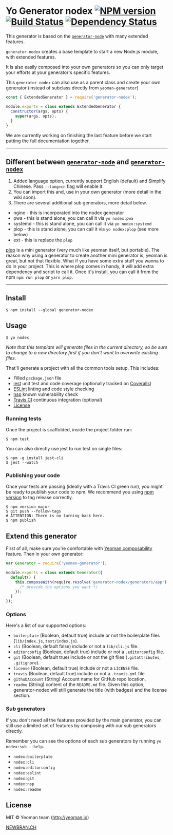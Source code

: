 # Yo Generator nodex [![NPM version][npm-image]][npm-url] [![Build Status][travis-image]][travis-url] [![Dependency Status][daviddm-image]][daviddm-url]

This generator is based on the [`generator-node`](https://github.com/yeoman/generator-node) with many extended features.

`generator-nodex`  creates a base template to start a new Node.js module, with extended features.

It is also easily composed into your own generators so you can only target your efforts at your generator's specific features.

This `generator-nodex` can also use as a parent class and create your own generator (instead of subclass directly from `yeoman-generator`)

```javascript
const { ExtendedGenerator } = require('generator-nodex');

module.exports = class extends ExtendedGenerator {
  constructor(args, opts) {
    super(args, opts);
  }
}

```

We are currently working on finishing the last feature before we start putting the full documentation together.

---

## Different between [`generator-node`](https://github.com/yeoman/generator-node) and [`generator-nodex`](https://github.com/NewbranLTD/generator-nodex)

1. Added language option, currently support English (default) and Simplify Chinese. Pass `--lang=cn` flag will enable it.
2. You can import this and, use in your own generator (more detail in the wiki soon).
3. There are several additional sub generators, more detail below.
  * nginx - this is incorporated into the nodex generator  
  * pwa - this is stand alone, you can call it via `yo nodex:pwa`
  * systemd - this is stand alone, you can call it via `yo nodex:systemd`
  * plop - this is stand alone, you can call it via `yo nodex:plop` (see more below)
  * ext - this is replace the `plop`

[plop](http://plopjs.cocm) is a mini generator (very much like yeoman itself, but portable).
The reason why using a generator to create another mini generator is, yeoman is great, but
not that flexible. What if you have some extra stuff you wanna to do in your project.
This is where plop comes in handy, it will add extra dependency and script to call it.
Once it's install, you can call it from the npm `npm run plop` or `yarn plop`.

---

## Install

```
$ npm install --global generator-nodex
```

## Usage

```
$ yo nodex
```

*Note that this template will generate files in the current directory, so be sure to change to a new directory first if you don't want to overwrite existing files.*

That'll generate a project with all the common tools setup. This includes:

- Filled `package.json` file
- [jest](https://facebook.github.io/jest/) unit test and code coverage (optionally tracked on [Coveralls](https://coveralls.io/))
- [ESLint](http://eslint.org/) linting and code style checking
- [nsp](https://nodesecurity.io/) known vulnerability check
- [Travis CI](https://travis-ci.org/) continuous integration (optional)
- [License](https://spdx.org/licenses/)


### Running tests

Once the project is scaffolded, inside the project folder run:

```
$ npm test
```

You can also directly use jest to run test on single files:

```
$ npm -g install jest-cli
$ jest --watch
```


### Publishing your code

Once your tests are passing (ideally with a Travis CI green run), you might be ready to publish your code to npm. We recommend you using [npm version](https://docs.npmjs.com/cli/version) to tag release correctly.

```
$ npm version major
$ git push --follow-tags
# ATTENTION: There is no turning back here.
$ npm publish
```

## Extend this generator

First of all, make sure you're comfortable with [Yeoman composability](http://yeoman.io/authoring/composability.html) feature. Then in your own generator:

```js
var Generator = require('yeoman-generator');

module.exports = class extends Generator({
  default() {
    this.composeWith(require.resolve('generator-nodex/generators/app'), {
      /* provide the options you want */
    });
  }
});
```

### Options

Here's a list of our supported options:

- `boilerplate` (Boolean, default true) include or not the boilerplate files (`lib/index.js`, `test/index.js`).
- `cli` (Boolean, default false) include or not a `lib/cli.js` file.
- `editorconfig` (Boolean, default true) include or not a `.editorconfig` file.
- `git` (Boolean, default true) include or not the git files (`.gitattributes`, `.gitignore`).
- `license` (Boolean, default true) include or not a `LICENSE` file.
- `travis` (Boolean, default true) include or not a `.travis.yml` file.
- `githubAccount` (String) Account name for GitHub repo location.
- `readme` (String) content of the `README.md` file. Given this option, generator-nodex will still generate the title (with badges) and the license section.


### Sub generators

If you don't need all the features provided by the main generator, you can still use a limited set of features by composing with our sub generators directly.

Remember you can see the options of each sub generators by running `yo nodex:sub --help`.

- `nodex:boilerplate`
- `nodex:cli`
- `nodex:editorconfig`
- `nodex:eslint`
- `nodex:git`
- `nodex:nsp`
- `nodex:readme`



## License

MIT © Yeoman team (http://yeoman.io)

[NEWBRAN.CH](https://newbran.ch)


[npm-image]: https://badge.fury.io/js/generator-nodex.svg
[npm-url]: https://npmjs.org/package/generator-nodex
[travis-image]: https://travis-ci.org/NewbranLTD/generator-nodex.svg?branch=master
[travis-url]: https://travis-ci.org/NewbranLTD/generator-nodex
[daviddm-image]: https://david-dm.org/NewbranLTD/generator-nodex.svg?theme=shields.io
[daviddm-url]: https://david-dm.org/NewbranLTD/generator-nodex
